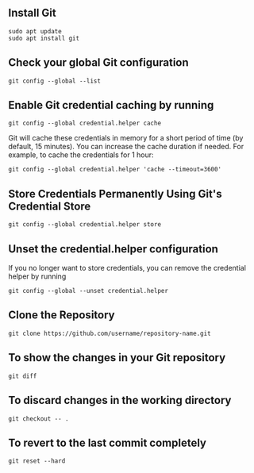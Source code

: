 ## Install Git

    sudo apt update
    sudo apt install git

## Check your global Git configuration

    git config --global --list

## Enable Git credential caching by running

    git config --global credential.helper cache

Git will cache these credentials in memory for a short period of time (by default, 15 minutes). You can increase the cache duration if needed. For example, to cache the credentials for 1 hour:

    git config --global credential.helper 'cache --timeout=3600'

## Store Credentials Permanently Using Git's Credential Store

    git config --global credential.helper store

## Unset the credential.helper configuration
If you no longer want to store credentials, you can remove the credential helper by running

    git config --global --unset credential.helper

## Clone the Repository

    git clone https://github.com/username/repository-name.git


## To show the changes in your Git repository

    git diff

## To discard changes in the working directory

    git checkout -- .

## To revert to the last commit completely

    git reset --hard
